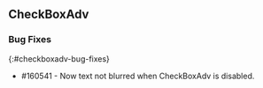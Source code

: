## CheckBoxAdv

### Bug Fixes
{:#checkboxadv-bug-fixes}

* \#160541 - Now text not blurred when CheckBoxAdv is disabled.